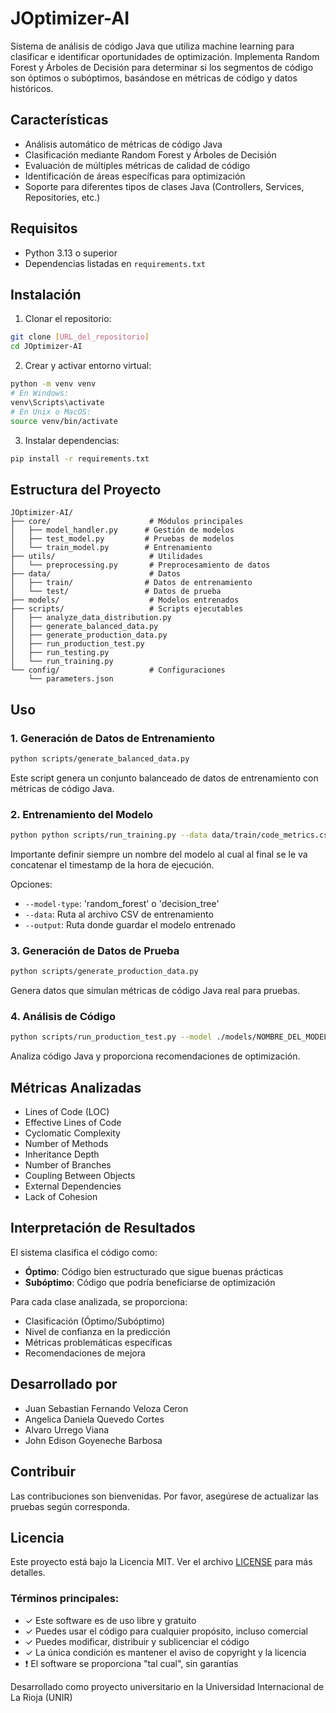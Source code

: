 # JOptimizer-AI

Sistema de análisis de código Java que utiliza machine learning para clasificar e identificar oportunidades de optimización. Implementa Random Forest y Árboles de Decisión para determinar si los segmentos de código son óptimos o subóptimos, basándose en métricas de código y datos históricos.

## Características
- Análisis automático de métricas de código Java
- Clasificación mediante Random Forest y Árboles de Decisión
- Evaluación de múltiples métricas de calidad de código
- Identificación de áreas específicas para optimización
- Soporte para diferentes tipos de clases Java (Controllers, Services, Repositories, etc.)

## Requisitos
- Python 3.13 o superior
- Dependencias listadas en `requirements.txt`

## Instalación

1. Clonar el repositorio:
```bash
git clone [URL_del_repositorio]
cd JOptimizer-AI
```

2. Crear y activar entorno virtual:
```bash
python -m venv venv
# En Windows:
venv\Scripts\activate
# En Unix o MacOS:
source venv/bin/activate
```

3. Instalar dependencias:
```bash
pip install -r requirements.txt
```

## Estructura del Proyecto
```
JOptimizer-AI/
├── core/                      # Módulos principales
│   ├── model_handler.py      # Gestión de modelos
│   ├── test_model.py         # Pruebas de modelos
│   └── train_model.py        # Entrenamiento
├── utils/                     # Utilidades
│   └── preprocessing.py       # Preprocesamiento de datos
├── data/                      # Datos
│   ├── train/                # Datos de entrenamiento
│   └── test/                 # Datos de prueba
├── models/                    # Modelos entrenados
├── scripts/                   # Scripts ejecutables
│   ├── analyze_data_distribution.py
│   ├── generate_balanced_data.py
│   ├── generate_production_data.py
│   ├── run_production_test.py
│   ├── run_testing.py
│   └── run_training.py
└── config/                    # Configuraciones
    └── parameters.json
```

## Uso

### 1. Generación de Datos de Entrenamiento
```bash
python scripts/generate_balanced_data.py
```
Este script genera un conjunto balanceado de datos de entrenamiento con métricas de código Java.

### 2. Entrenamiento del Modelo
```bash
python python scripts/run_training.py --data data/train/code_metrics.csv --model-type random_forest --output models/mi_modelo.joblib
```
Importante definir siempre un nombre del modelo al cual al final se le va concatenar el timestamp de la hora de ejecución.


Opciones:
- `--model-type`: 'random_forest' o 'decision_tree'
- `--data`: Ruta al archivo CSV de entrenamiento
- `--output`: Ruta donde guardar el modelo entrenado

### 3. Generación de Datos de Prueba
```bash
python scripts/generate_production_data.py
```
Genera datos que simulan métricas de código Java real para pruebas.

### 4. Análisis de Código
```bash
python scripts/run_production_test.py --model ./models/NOMBRE_DEL_MODELO --data ./data/test/production_metrics.csv
```
Analiza código Java y proporciona recomendaciones de optimización.

## Métricas Analizadas
- Lines of Code (LOC)
- Effective Lines of Code
- Cyclomatic Complexity
- Number of Methods
- Inheritance Depth
- Number of Branches
- Coupling Between Objects
- External Dependencies
- Lack of Cohesion

## Interpretación de Resultados
El sistema clasifica el código como:
- **Óptimo**: Código bien estructurado que sigue buenas prácticas
- **Subóptimo**: Código que podría beneficiarse de optimización

Para cada clase analizada, se proporciona:
- Clasificación (Óptimo/Subóptimo)
- Nivel de confianza en la predicción
- Métricas problemáticas específicas
- Recomendaciones de mejora

## Desarrollado por
- Juan Sebastian Fernando Veloza Ceron
- Angelica Daniela Quevedo Cortes
- Alvaro Urrego Viana
- John Edison Goyeneche Barbosa

## Contribuir
Las contribuciones son bienvenidas. Por favor, asegúrese de actualizar las pruebas según corresponda.

## Licencia
Este proyecto está bajo la Licencia MIT. Ver el archivo [LICENSE](LICENSE) para más detalles.

### Términos principales:
- ✓ Este software es de uso libre y gratuito
- ✓ Puedes usar el código para cualquier propósito, incluso comercial
- ✓ Puedes modificar, distribuir y sublicenciar el código
- ✓ La única condición es mantener el aviso de copyright y la licencia
- ❗ El software se proporciona "tal cual", sin garantías

Desarrollado como proyecto universitario en la Universidad Internacional de La Rioja (UNIR)